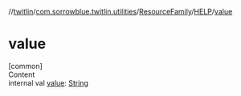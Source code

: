 //[twitlin](../../../index.md)/[com.sorrowblue.twitlin.utilities](../../index.md)/[ResourceFamily](../index.md)/[HELP](index.md)/[value](value.md)



# value  
[common]  
Content  
internal val [value](value.md): [String](https://kotlinlang.org/api/latest/jvm/stdlib/kotlin/-string/index.html)  



